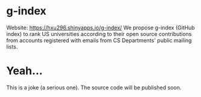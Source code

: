 # g-index
Website: https://hxu296.shinyapps.io/g-index/
We propose g-index (GitHub index) to rank US universities according to their open source contributions from accounts registered with emails from CS Departments' public mailing lists.

# Yeah...
This is a joke (a serious one). The source code will be published soon.
